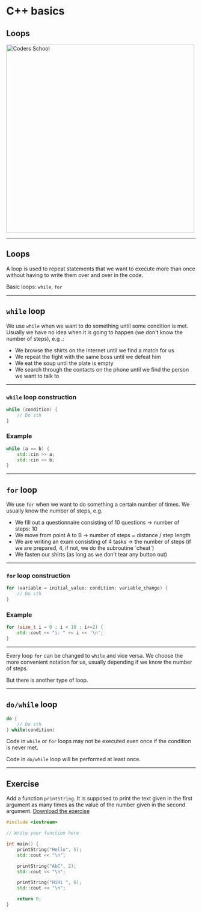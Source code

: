<!-- .slide: data-background="#111111" -->

# C++ basics

## Loops

<a href="https://coders.school">
    <img width="500" data-src="../coders_school_logo.png" alt="Coders School" class="plain">
</a>

___

## Loops

A loop is used to repeat statements that we want to execute more than once without having to write them over and over in the code.

Basic loops: `while`, `for`

___

## `while` loop

 We use `while` when we want to do something until some condition is met. Usually we have no idea when it is going to happen (we don't know the number of steps), e.g .:

* We browse the shirts on the Internet until we find a match for us <!-- .element: class="fragment fade-in" -->
* We repeat the fight with the same boss until we defeat him <!-- .element: class="fragment fade-in" -->
* We eat the soup until the plate is empty <!-- .element: class="fragment fade-in" -->
* We search through the contacts on the phone until we find the person we want to talk to <!-- .element: class="fragment fade-in" -->

___

### `while` loop construction

```cpp
while (condition) {
    // Do sth
}
```

### Example <!-- .element: class="fragment fade-in" -->

```cpp
while (a == b) {
    std::cin >> a;
    std::cin >> b;
}
```
<!-- .element: class="fragment fade-in" -->

___

## `for` loop

We use `for` when we want to do something a certain number of times. We usually know the number of steps, e.g.

* <!-- .element: class="fragment fade-in" --> We fill out a questionnaire consisting of 10 questions -> number of steps: 10
* <!-- .element: class="fragment fade-in" --> We move from point A to B -> number of steps = distance / step length
* <!-- .element: class="fragment fade-in" --> We are writing an exam consisting of 4 tasks -> the number of steps (if we are prepared, 4, if not, we do the subroutine `cheat`)
* <!-- .element: class="fragment fade-in" --> We fasten our shirts (as long as we don't tear any button out)

___

### `for` loop construction

```cpp
for (variable = initial_value; condition; variable_change) {
    // Do sth
}
```

### Example <!-- .element: class="fragment fade-in" -->

```cpp
for (size_t i = 0 ; i < 10 ; i+=2) {
    std::cout << "i: " << i << '\n';
}
```
<!-- .element: class="fragment fade-in" -->

___

Every loop `for` can be changed to `while` and vice versa. We choose the more convenient notation for us, usually depending if we know the number of steps.

But there is another type of loop.

___

## `do/while` loop

```cpp
do {
    // Do sth
} while(condition)
```

Code in `while` or `for` loops may not be executed even once if the condition is never met.

Code in `do/while` loop will be performed at least once.

___

## Exercise

Add a function `printString`. It is supposed to print the text given in the first argument as many times as the value of the number given in the second argument. [Download the exercise][homework]

```cpp
#include <iostream>

// Write your function here

int main() {
    printString("Hello", 5);
    std::cout << "\n";

    printString("AbC", 2);
    std::cout << "\n";

    printString("HiHi ", 6);
    std::cout << "\n";

    return 0;
}
```

[homework]: https://github.com/coders-school/cpp-fundamentals/blob/master/module1/task3.cpp
